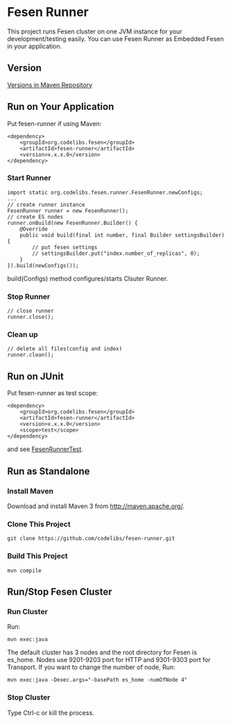 Fesen Runner
============

This project runs Fesen cluster on one JVM instance for your development/testing easily.
You can use Fesen Runner as Embedded Fesen in your application.

## Version

[Versions in Maven Repository](https://repo1.maven.org/maven2/org/codelibs/fesen-runner/)

## Run on Your Application

Put fesen-runner if using Maven:

    <dependency>
        <groupId>org.codelibs.fesen</groupId>
        <artifactId>fesen-runner</artifactId>
        <version>x.x.x.0</version>
    </dependency>

### Start Runner

    import static org.codelibs.fesen.runner.FesenRunner.newConfigs;
    ...
    // create runner instance
    FesenRunner runner = new FesenRunner();
    // create ES nodes
    runner.onBuild(new FesenRunner.Builder() {
        @Override
        public void build(final int number, final Builder settingsBuilder) {
            // put fesen settings
            // settingsBuilder.put("index.number_of_replicas", 0);
        }
    }).build(newConfigs());

build(Configs) method configures/starts Clsuter Runner.

### Stop Runner

    // close runner
    runner.close();

### Clean up 

    // delete all files(config and index)
    runner.clean();

## Run on JUnit

Put fesen-runner as test scope:

    <dependency>
        <groupId>org.codelibs.fesen</groupId>
        <artifactId>fesen-runner</artifactId>
        <version>x.x.x.0</version>
        <scope>test</scope>
    </dependency>

and see [FesenRunnerTest](https://github.com/codelibs/fesen-runner/blob/master/src/test/java/org/codelibs/fesen/runner/FesenRunnerTest.java "FesenRunnerTest").

## Run as Standalone

### Install Maven

Download and install Maven 3 from http://maven.apache.org/.

### Clone This Project

    git clone https://github.com/codelibs/fesen-runner.git

### Build This Project

    mvn compile

## Run/Stop Fesen Cluster

### Run Cluster

Run:

    mvn exec:java 

The default cluster has 3 nodes and the root directory for Fesen is es\_home.
Nodes use 9201-9203 port for HTTP and 9301-9303 port for Transport.
If you want to change the number of node, Run:

    mvn exec:java -Dexec.args="-basePath es_home -numOfNode 4"

### Stop Cluster

Type Ctrl-c or kill the process.

